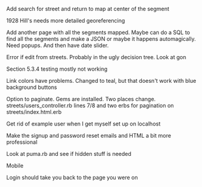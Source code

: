 Add search for street and return to map at center of the segment

1928 Hill's needs more detailed georeferencing

Add another page with all the segments mapped. Maybe can do a SQL to find all the segments and make a JSON or maybe it happens automagically. Need  popups. 
And then have date slider.

 Error if edit from streets. Probably in the ugly decision tree. Look at gon

Section 5.3.4 testing mostly not working

Link colors have problems. Changed to teal, but that doesn't work with blue background buttons

Option to paginate. Gems are installed. Two places change. streets/users_controller.rb lines 7/8 and two erbs for pagination on streets/index.html.erb

Get rid of example user when I get myself set up on localhost

Make the signup and password reset emails and HTML a bit more professional

Look at puma.rb and see if hidden stuff is needed

Mobile

Login should take you back to the page you were on